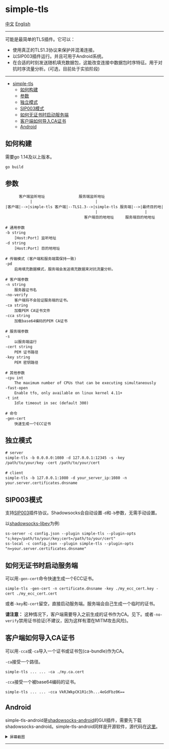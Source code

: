# simple-tls

[中文](README_zh.md) [English](README.md)

---

可能是最简单的TLS插件。它可以：

- 使用真正的TLS1.3协议来保护并混淆连接。
- 以SIP003插件运行。并且可用于Android系统。
- 在合适的时刻发送随机填充数据包，这能改变连接中数据包时序特征。用于对抗时序流量分析。(可选，目前处于实验阶段)

---

- [simple-tls](#simple-tls)
  - [如何构建](#如何构建)
  - [参数](#参数)
  - [独立模式](#独立模式)
  - [SIP003模式](#sip003模式)
  - [如何无证书时启动服务端](#如何无证书时启动服务端)
  - [客户端如何导入CA证书](#客户端如何导入ca证书)
  - [Android](#android)

## 如何构建

需要go 1.14及以上版本。

    go build

## 参数

          客户端监听地址               服务端监听地址
               |                            |
    |客户端|-->|simple-tls 客户端|--TLS1.3-->|simple-tls 服务端|-->|最终目的地|
                                            |                     |   
                                       客户端目的地地址     服务端目的地地址  

    # 通用参数
    -b string
        [Host:Port] 监听地址
    -d string
        [Host:Port] 目的地地址

    # 传输模式 (客户端和服务端需保持一致)
    -pd
        启用填充数据模式，服务端会发送填充数据来对抗流量分析。

    # 客户端参数
    -n string
        服务器证书名
    -no-verify
        客户端将不会验证服务端的证书。
    -ca string
        加载PEM CA证书文件
    -cca string
        加载base64编码的PEM CA证书

    # 服务端参数
    -s    
        以服务端运行
    -cert string
        PEM 证书路径 
    -key string
        PEM 密钥路径

    # 其他参数
    -cpu int
        The maximum number of CPUs that can be executing simultaneously
    -fast-open
        Enable tfo, only available on linux kernel 4.11+
    -t int
        Idle timeout in sec (default 300)

    # 命令
    -gen-cert
        快速生成一个ECC证书

## 独立模式

    # server
    simple-tls -b 0.0.0.0:1080 -d 127.0.0.1:12345 -s -key /path/to/your/key -cert /path/to/your/cert

    # client
    simple-tls -b 127.0.0.1:1080 -d your_server_ip:1080 -n your.server.certificates.dnsname

## SIP003模式

支持[SIP003](https://shadowsocks.org/en/spec/Plugin.html)插件协议。Shadowsocks会自动设置`-d`和`-b`参数，无需手动设置。

以[shadowsocks-libev](https://github.com/shadowsocks/shadowsocks-libev)为例:

    ss-server -c config.json --plugin simple-tls --plugin-opts "s;key=/path/to/your/key;cert=/path/to/your/cert"
    ss-local -c config.json --plugin simple-tls --plugin-opts "n=your.server.certificates.dnsname"

## 如何无证书时启动服务端

可以用`-gen-cert`命令快速生成一个ECC证书。

    simple-tls -gen-cert -n certificate.dnsname -key ./my_ecc_cert.key -cert ./my_ecc_cert.cert 

或者`-key`和`-cert`留空，直接启动服务端。服务端会自己生成一个临时的证书。

**请注意：** 这种情况下，客户端需要导入之前生成的证书作为CA。见下。或者`-no-verify`禁用证书验证(不建议，因为这样有潜在MITM攻击风险)。

## 客户端如何导入CA证书

可以用`-cca`或`-ca`导入一个证书或证书包(ca-bundle)作为CA。

`-ca`接受一个路径。

    simple-tls ... ... -ca ./my.ca.cert

`-cca`接受一个被base64编码的证书。

    simple-tls ... ... -cca VkRJWkpCK1R1c3h...4eGdFbz0K==

## Android

simple-tls-android是[shadowsocks-android](https://github.com/shadowsocks/shadowsocks-android)的GUI插件，需要先下载shadowsocks-android。simple-tls-android同样是开源软件，源代码在[这里](https://github.com/IrineSistiana/simple-tls-android)。

<details><summary><code>屏幕截图</code></summary><br>

![avatar](/assets/simple-tls-android-screenshot.jpg)

</details>

---
